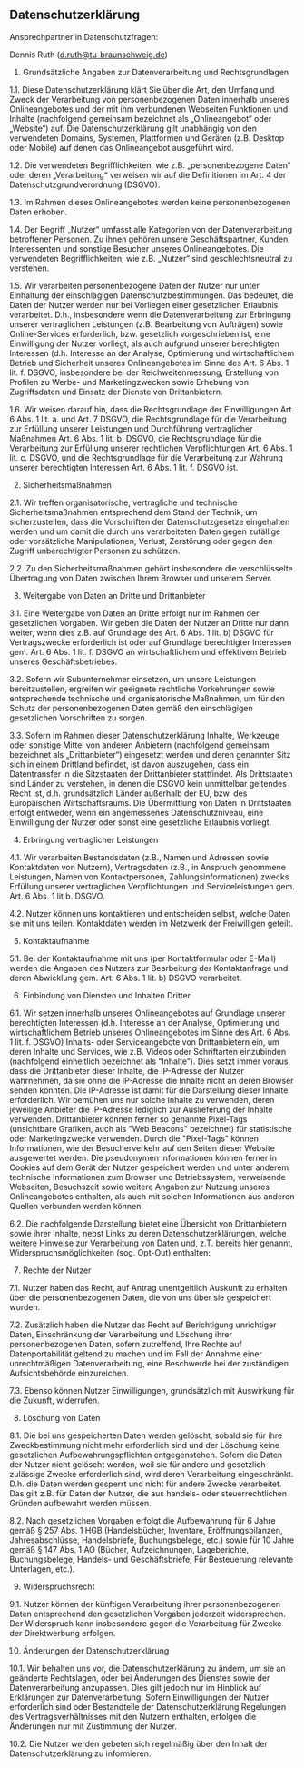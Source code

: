 ## Datenschutzerklärung

Ansprechpartner in Datenschutzfragen:

Dennis Ruth (d.ruth@tu-braunschweig.de)

1. Grundsätzliche Angaben zur Datenverarbeitung und Rechtsgrundlagen

1.1. Diese Datenschutzerklärung klärt Sie über die Art, den Umfang und Zweck der Verarbeitung von personenbezogenen Daten innerhalb unseres Onlineangebotes und der mit ihm verbundenen Webseiten Funktionen und Inhalte (nachfolgend gemeinsam bezeichnet als „Onlineangebot“ oder „Website“) auf. Die Datenschutzerklärung gilt unabhängig von den verwendeten Domains, Systemen, Plattformen und Geräten (z.B. Desktop oder Mobile) auf denen das Onlineangebot ausgeführt wird.

1.2. Die verwendeten Begrifflichkeiten, wie z.B. „personenbezogene Daten“ oder deren „Verarbeitung“ verweisen wir auf die Definitionen im Art. 4 der Datenschutzgrundverordnung (DSGVO).

1.3. Im Rahmen dieses Onlineangebotes werden keine personenbezogenen Daten erhoben.

1.4. Der Begriff „Nutzer“ umfasst alle Kategorien von der Datenverarbeitung betroffener Personen. Zu ihnen gehören unsere Geschäftspartner, Kunden, Interessenten und sonstige Besucher unseres Onlineangebotes. Die verwendeten Begrifflichkeiten, wie z.B. „Nutzer“ sind geschlechtsneutral zu verstehen.

1.5. Wir verarbeiten personenbezogene Daten der Nutzer nur unter Einhaltung der einschlägigen Datenschutzbestimmungen. Das bedeutet, die Daten der Nutzer werden nur bei Vorliegen einer gesetzlichen Erlaubnis verarbeitet. D.h., insbesondere wenn die Datenverarbeitung zur Erbringung unserer vertraglichen Leistungen (z.B. Bearbeitung von Aufträgen) sowie Online-Services erforderlich, bzw. gesetzlich vorgeschrieben ist, eine Einwilligung der Nutzer vorliegt, als auch aufgrund unserer berechtigten Interessen (d.h. Interesse an der Analyse, Optimierung und wirtschaftlichem Betrieb und Sicherheit unseres Onlineangebotes im Sinne des Art. 6 Abs. 1 lit. f. DSGVO, insbesondere bei der Reichweitenmessung, Erstellung von Profilen zu Werbe- und Marketingzwecken sowie Erhebung von Zugriffsdaten und Einsatz der Dienste von Drittanbietern.

1.6. Wir weisen darauf hin, dass die Rechtsgrundlage der Einwilligungen Art. 6 Abs. 1 lit. a. und Art. 7 DSGVO, die Rechtsgrundlage für die Verarbeitung zur Erfüllung unserer Leistungen und Durchführung vertraglicher Maßnahmen Art. 6 Abs. 1 lit. b. DSGVO, die Rechtsgrundlage für die Verarbeitung zur Erfüllung unserer rechtlichen Verpflichtungen Art. 6 Abs. 1 lit. c. DSGVO, und die Rechtsgrundlage für die Verarbeitung zur Wahrung unserer berechtigten Interessen Art. 6 Abs. 1 lit. f. DSGVO ist.

2. Sicherheitsmaßnahmen

2.1. Wir treffen organisatorische, vertragliche und technische Sicherheitsmaßnahmen entsprechend dem Stand der Technik, um sicherzustellen, dass die Vorschriften der Datenschutzgesetze eingehalten werden und um damit die durch uns verarbeiteten Daten gegen zufällige oder vorsätzliche Manipulationen, Verlust, Zerstörung oder gegen den Zugriff unberechtigter Personen zu schützen.

2.2. Zu den Sicherheitsmaßnahmen gehört insbesondere die verschlüsselte Übertragung von Daten zwischen Ihrem Browser und unserem Server.

3. Weitergabe von Daten an Dritte und Drittanbieter

3.1. Eine Weitergabe von Daten an Dritte erfolgt nur im Rahmen der gesetzlichen Vorgaben. Wir geben die Daten der Nutzer an Dritte nur dann weiter, wenn dies z.B. auf Grundlage des Art. 6 Abs. 1 lit. b) DSGVO für Vertragszwecke erforderlich ist oder auf Grundlage berechtigter Interessen gem. Art. 6 Abs. 1 lit. f. DSGVO an wirtschaftlichem und effektivem Betrieb unseres Geschäftsbetriebes.

3.2. Sofern wir Subunternehmer einsetzen, um unsere Leistungen bereitzustellen, ergreifen wir geeignete rechtliche Vorkehrungen sowie entsprechende technische und organisatorische Maßnahmen, um für den Schutz der personenbezogenen Daten gemäß den einschlägigen gesetzlichen Vorschriften zu sorgen.

3.3. Sofern im Rahmen dieser Datenschutzerklärung Inhalte, Werkzeuge oder sonstige Mittel von anderen Anbietern (nachfolgend gemeinsam bezeichnet als „Drittanbieter“) eingesetzt werden und deren genannter Sitz sich in einem Drittland befindet, ist davon auszugehen, dass ein Datentransfer in die Sitzstaaten der Drittanbieter stattfindet. Als Drittstaaten sind Länder zu verstehen, in denen die DSGVO kein unmittelbar geltendes Recht ist, d.h. grundsätzlich Länder außerhalb der EU, bzw. des Europäischen Wirtschaftsraums. Die Übermittlung von Daten in Drittstaaten erfolgt entweder, wenn ein angemessenes Datenschutzniveau, eine Einwilligung der Nutzer oder sonst eine gesetzliche Erlaubnis vorliegt.

4. Erbringung vertraglicher Leistungen

4.1. Wir verarbeiten Bestandsdaten (z.B., Namen und Adressen sowie Kontaktdaten von Nutzern), Vertragsdaten (z.B., in Anspruch genommene Leistungen, Namen von Kontaktpersonen, Zahlungsinformationen) zwecks Erfüllung unserer vertraglichen Verpflichtungen und Serviceleistungen gem. Art. 6 Abs. 1 lit b. DSGVO.

4.2. Nutzer können uns kontaktieren und entscheiden selbst, welche Daten sie mit uns teilen. Kontaktdaten werden im Netzwerk der Freiwilligen geteilt.

5. Kontaktaufnahme

5.1. Bei der Kontaktaufnahme mit uns (per Kontaktformular oder E-Mail) werden die Angaben des Nutzers zur Bearbeitung der Kontaktanfrage und deren Abwicklung gem. Art. 6 Abs. 1 lit. b) DSGVO verarbeitet.

6. Einbindung von Diensten und Inhalten Dritter

6.1. Wir setzen innerhalb unseres Onlineangebotes auf Grundlage unserer berechtigten Interessen (d.h. Interesse an der Analyse, Optimierung und wirtschaftlichem Betrieb unseres Onlineangebotes im Sinne des Art. 6 Abs. 1 lit. f. DSGVO) Inhalts- oder Serviceangebote von Drittanbietern ein, um deren Inhalte und Services, wie z.B. Videos oder Schriftarten einzubinden (nachfolgend einheitlich bezeichnet als “Inhalte”). Dies setzt immer voraus, dass die Drittanbieter dieser Inhalte, die IP-Adresse der Nutzer wahrnehmen, da sie ohne die IP-Adresse die Inhalte nicht an deren Browser senden könnten. Die IP-Adresse ist damit für die Darstellung dieser Inhalte erforderlich. Wir bemühen uns nur solche Inhalte zu verwenden, deren jeweilige Anbieter die IP-Adresse lediglich zur Auslieferung der Inhalte verwenden. Drittanbieter können ferner so genannte Pixel-Tags (unsichtbare Grafiken, auch als "Web Beacons" bezeichnet) für statistische oder Marketingzwecke verwenden. Durch die "Pixel-Tags" können Informationen, wie der Besucherverkehr auf den Seiten dieser Website ausgewertet werden. Die pseudonymen Informationen können ferner in Cookies auf dem Gerät der Nutzer gespeichert werden und unter anderem technische Informationen zum Browser und Betriebssystem, verweisende Webseiten, Besuchszeit sowie weitere Angaben zur Nutzung unseres Onlineangebotes enthalten, als auch mit solchen Informationen aus anderen Quellen verbunden werden können.

6.2. Die nachfolgende Darstellung bietet eine Übersicht von Drittanbietern sowie ihrer Inhalte, nebst Links zu deren Datenschutzerklärungen, welche weitere Hinweise zur Verarbeitung von Daten und, z.T. bereits hier genannt, Widerspruchsmöglichkeiten (sog. Opt-Out) enthalten:

7. Rechte der Nutzer

7.1. Nutzer haben das Recht, auf Antrag unentgeltlich Auskunft zu erhalten über die personenbezogenen Daten, die von uns über sie gespeichert wurden.

7.2. Zusätzlich haben die Nutzer das Recht auf Berichtigung unrichtiger Daten, Einschränkung der Verarbeitung und Löschung ihrer personenbezogenen Daten, sofern zutreffend, Ihre Rechte auf Datenportabilität geltend zu machen und im Fall der Annahme einer unrechtmäßigen Datenverarbeitung, eine Beschwerde bei der zuständigen Aufsichtsbehörde einzureichen.

7.3. Ebenso können Nutzer Einwilligungen, grundsätzlich mit Auswirkung für die Zukunft, widerrufen.

8. Löschung von Daten

8.1. Die bei uns gespeicherten Daten werden gelöscht, sobald sie für ihre Zweckbestimmung nicht mehr erforderlich sind und der Löschung keine gesetzlichen Aufbewahrungspflichten entgegenstehen. Sofern die Daten der Nutzer nicht gelöscht werden, weil sie für andere und gesetzlich zulässige Zwecke erforderlich sind, wird deren Verarbeitung eingeschränkt. D.h. die Daten werden gesperrt und nicht für andere Zwecke verarbeitet. Das gilt z.B. für Daten der Nutzer, die aus handels- oder steuerrechtlichen Gründen aufbewahrt werden müssen.

8.2. Nach gesetzlichen Vorgaben erfolgt die Aufbewahrung für 6 Jahre gemäß § 257 Abs. 1 HGB (Handelsbücher, Inventare, Eröffnungsbilanzen, Jahresabschlüsse, Handelsbriefe, Buchungsbelege, etc.) sowie für 10 Jahre gemäß § 147 Abs. 1 AO (Bücher, Aufzeichnungen, Lageberichte, Buchungsbelege, Handels- und Geschäftsbriefe, Für Besteuerung relevante Unterlagen, etc.).

9. Widerspruchsrecht

9.1. Nutzer können der künftigen Verarbeitung ihrer personenbezogenen Daten entsprechend den gesetzlichen Vorgaben jederzeit widersprechen. Der Widerspruch kann insbesondere gegen die Verarbeitung für Zwecke der Direktwerbung erfolgen.

10. Änderungen der Datenschutzerklärung

10.1. Wir behalten uns vor, die Datenschutzerklärung zu ändern, um sie an geänderte Rechtslagen, oder bei Änderungen des Dienstes sowie der Datenverarbeitung anzupassen. Dies gilt jedoch nur im Hinblick auf Erklärungen zur Datenverarbeitung. Sofern Einwilligungen der Nutzer erforderlich sind oder Bestandteile der Datenschutzerklärung Regelungen des Vertragsverhältnisses mit den Nutzern enthalten, erfolgen die Änderungen nur mit Zustimmung der Nutzer.

10.2. Die Nutzer werden gebeten sich regelmäßig über den Inhalt der Datenschutzerklärung zu informieren.
